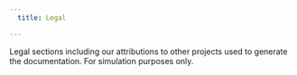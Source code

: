 ```yaml
---
  title: Legal

---
```


Legal sections including our attributions to other projects used to generate the documentation. For simulation purposes only.


